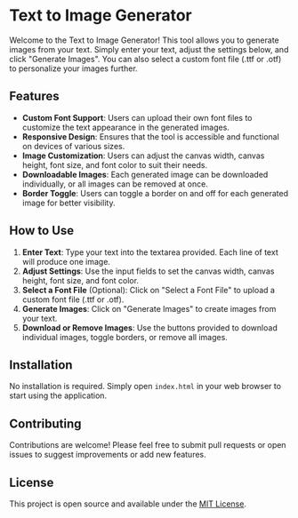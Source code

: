 # Text to Image Generator

Welcome to the Text to Image Generator! This tool allows you to generate images from your text. Simply enter your text, adjust the settings below, and click "Generate Images". You can also select a custom font file (.ttf or .otf) to personalize your images further.

## Features

- **Custom Font Support**: Users can upload their own font files to customize the text appearance in the generated images.
- **Responsive Design**: Ensures that the tool is accessible and functional on devices of various sizes.
- **Image Customization**: Users can adjust the canvas width, canvas height, font size, and font color to suit their needs.
- **Downloadable Images**: Each generated image can be downloaded individually, or all images can be removed at once.
- **Border Toggle**: Users can toggle a border on and off for each generated image for better visibility.

## How to Use

1. **Enter Text**: Type your text into the textarea provided. Each line of text will produce one image.
2. **Adjust Settings**: Use the input fields to set the canvas width, canvas height, font size, and font color.
3. **Select a Font File** (Optional): Click on "Select a Font File" to upload a custom font file (.ttf or .otf).
4. **Generate Images**: Click on "Generate Images" to create images from your text.
5. **Download or Remove Images**: Use the buttons provided to download individual images, toggle borders, or remove all images.

## Installation

No installation is required. Simply open `index.html` in your web browser to start using the application.

## Contributing

Contributions are welcome! Please feel free to submit pull requests or open issues to suggest improvements or add new features.

## License

This project is open source and available under the [MIT License](LICENSE).